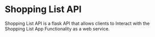# Shopping List API
Shopping List API is a flask API that allows clients to Interact with the Shopping List App Functionality as a web service.